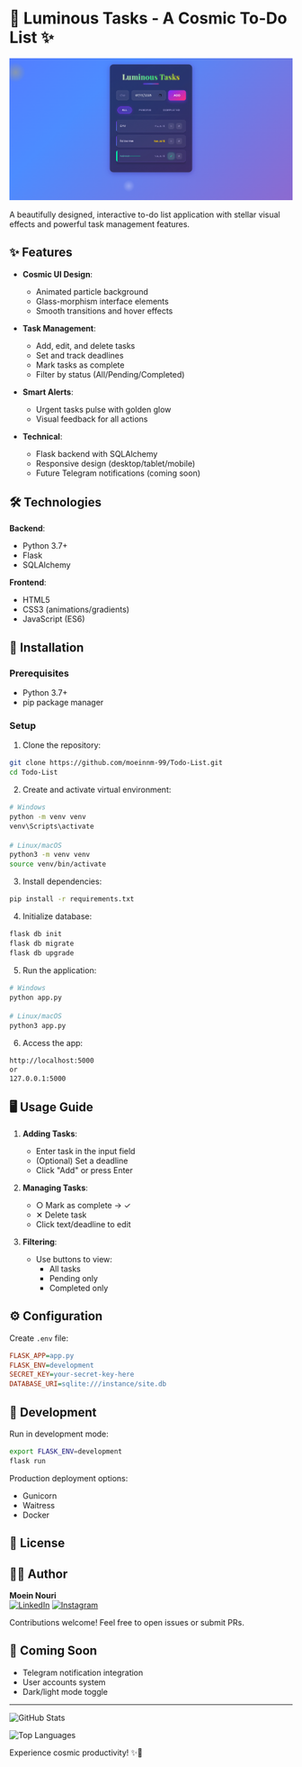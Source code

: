 
# 🌌 Luminous Tasks - A Cosmic To-Do List ✨

![App Screenshot](https://github.com/moeinnm-99/Todo-List/blob/main/Output.png)

A beautifully designed, interactive to-do list application with stellar visual effects and powerful task management features.

## ✨ Features

- **Cosmic UI Design**:
  - Animated particle background
  - Glass-morphism interface elements
  - Smooth transitions and hover effects

- **Task Management**:
  - Add, edit, and delete tasks
  - Set and track deadlines
  - Mark tasks as complete
  - Filter by status (All/Pending/Completed)

- **Smart Alerts**:
  - Urgent tasks pulse with golden glow
  - Visual feedback for all actions

- **Technical**:
  - Flask backend with SQLAlchemy
  - Responsive design (desktop/tablet/mobile)
  - Future Telegram notifications (coming soon)

## 🛠️ Technologies

**Backend**:
- Python 3.7+
- Flask
- SQLAlchemy

**Frontend**:
- HTML5
- CSS3 (animations/gradients)
- JavaScript (ES6)

## 🚀 Installation

### Prerequisites
- Python 3.7+
- pip package manager

### Setup

1. Clone the repository:
```bash
git clone https://github.com/moeinnm-99/Todo-List.git
cd Todo-List
```

2. Create and activate virtual environment:
```bash
# Windows
python -m venv venv
venv\Scripts\activate

# Linux/macOS
python3 -m venv venv
source venv/bin/activate
```

3. Install dependencies:
```bash
pip install -r requirements.txt
```

4. Initialize database:
```bash
flask db init
flask db migrate
flask db upgrade
```

5. Run the application:
```bash
# Windows
python app.py

# Linux/macOS
python3 app.py
```

6. Access the app:
```
http://localhost:5000
or
127.0.0.1:5000
```

## 🖥️ Usage Guide

1. **Adding Tasks**:
   - Enter task in the input field
   - (Optional) Set a deadline
   - Click "Add" or press Enter

2. **Managing Tasks**:
   - ○ Mark as complete → ✓
   - ✕ Delete task
   - Click text/deadline to edit

3. **Filtering**:
   - Use buttons to view:
     - All tasks
     - Pending only
     - Completed only

## ⚙️ Configuration

Create `.env` file:
```ini
FLASK_APP=app.py
FLASK_ENV=development
SECRET_KEY=your-secret-key-here
DATABASE_URI=sqlite:///instance/site.db
```

## 🌟 Development

Run in development mode:
```bash
export FLASK_ENV=development
flask run
```

Production deployment options:
- Gunicorn
- Waitress
- Docker

## 📜 License


## 👨‍💻 Author

**Moein Nouri**  
[![LinkedIn](https://img.shields.io/badge/LinkedIn-0077B5?style=for-the-badge&logo=linkedin&logoColor=white)](https://www.linkedin.com/in/moein-nouri-62803731a/)
[![Instagram](https://img.shields.io/badge/Instagram-E4405F?style=for-the-badge&logo=instagram&logoColor=white)](https://instagram.com/moeinnm_99)

Contributions welcome! Feel free to open issues or submit PRs.

## 🔮 Coming Soon
- Telegram notification integration
- User accounts system
- Dark/light mode toggle

---

![GitHub Stats](https://github-readme-stats.vercel.app/api?username=moeinnm-99&show_icons=true&theme=radical)

![Top Languages](https://github-readme-stats.vercel.app/api/top-langs/?username=moeinnm-99&layout=compact&theme=radical)

Experience cosmic productivity! ✨🚀
```
